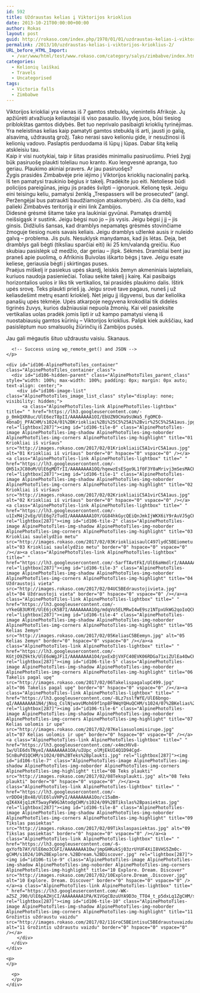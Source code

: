 ```yaml
---
id: 592
title: Uždraustas kelias į Viktorijos krioklius
date: 2013-10-21T00:00:00+00:00
author: Rokas
layout: post
guid: http://rokaso.com/index.php/1970/01/01/uzdraustas-kelias-i-viktorijos-krioklius-2/
permalink: /2013/10/uzdraustas-kelias-i-viktorijos-krioklius-2/
URL_before_HTML_Import:
  - /var/www/html/test/www.rokaso.com/category/salys/zimbabve/index.html
categories:
  - Kelionių laiškai
  - Travels
  - Uncategorised
tags:
  - Victoria falls
  - Zimbabwe
---
```

<div class="entry-content">
  <p>
    Viktorijos kriokliai yra vienas iš 7 gamtos stebuklų, vienintelis Afrikoje. Jų apžiūrėti atvažiuoja keliautojai iš viso pasaulio. Išvydę juos, būsi tiesiog priblokštas gamtos didybės. Bet tuo neprivalo pasibaigti krioklių tyrinėjimas. Yra neleistinas kelias kaip pamatyti gamtos stebuklą iš arti, jausti jo galią, alsavimą, uždraustą grožį. Tako nerasi savo kelioniu gide, ir nesužinosi iš kelionių vadovo. Paslaptis perduodama iš lūpų į lūpas. Dabar šitą kelią atskleisiu tau.<br /> Kaip ir visi nuotykiai, taip ir šitas prasidės minimaliu pasiruošimu. Prieš žygį būk pasiruošę plaukti toleliau nuo kranto. Kuo lengvesnė apranga, tuo geriau. Plaukimo akiniai pravers. Ar jau pasiruošęs?<br /> Žygis prasidės Zimbabvėje prie iėjimo į Viktorijos krioklių nacionalinį parką. Iš ten pamatysi traukinio bėgius ir takelį. Pradėkite juo eiti. Netoliese būdi policijos pareigūnas, jeigu jis pradės švilpti – ignoruok. Kelionę tęsk. Jeigu eini teisingu keliu, pamatysi ženklą „Trespassers will be prosecuted“ (angl. Peržengėjai bus patraukti baudžiamojon atsakomybėn). Jis čia dėlto, kad palieki Zimbabvės teritoriją ir eini link Zambijos.<br /> Didesnė grėsmė šitame take yra laukiniai gyvūnai. Pamatęs dramblį neišsigąsk ir sustink. Jeigu bėgsi nuo jo – jis vysis. Jeigu bėgsi į jį – jis ginsis. Didžiulis šansas, kad dramblys nepamatęs grėsmės stovinčiame žmoguje tiesiog nueis savais keliais. Jeigu dramblys užlenkė ausis ir nuleido galvą – problema. Jis puls. Nesuklysk manydamas, kad jis lėtas. Deja, bet dramblys gali bėgti (tiksliau sparčiai eiti) iki 25 km/valandą greičiu. Kuo skubiau pasislėpk už medžio, dar geriau – įlipk. Sėkmės. Drambliai bent jau praneš apie puolimą, o Afrikinis Buivolas iškarto bėgs į tave. Jeigu esate keliese, geriausia bėgti į skirtingas puses.<br /> Praėjus miškelį ir pasiekus upės skardį, leiskis žemyn akmeniniais laipteliais, kuriuos naudoja pasieniečiai. Toliau sekite takelį į kairę. Kai pasibaigs horizontalios uolos ir liks tik vertikalios, tai prasidės plaukimo dalis. Ištirk upės srovę. Teks plaukti prieš ją. Jeigu srovė tave pagaus, nuneš į už keliasdešimt metrų esanti krioklelį. Net jeigu jį išgyvensi, bus dar keliolika panašių upės tėkmėje. Upės atkarpoje negyvena krokodilai tik didelės tigrinės žuvys, kurios dažniausiai nepuola žmonių. Kai vėl pasieksite vertikalias uolas pradėk jomis lipti ir už kampo pamatysi vieną iš nuostabiausių gamtos kūrinių – Viktorijos krioklius. Palipk kiek aukščiau, kad pasislėptum nuo smalsuolių žiūrinčių iš Zambijos pusės.
  </p>
  
  <p>
    Jau gali mėgautis šituo uždraustu vaisiu. Skanaus.
  </p>
  
  <div id="APTFPIC_by_TAP-by-shortcode-106" class="AlpinePhotoTiles_inpost_container">
    <p>
      <!-- Request made -->
      
      <!-- Success using wp_remote_get() and JSON -->
    </p>
    
    <div id="id106-AlpinePhotoTiles_container" class="AlpinePhotoTiles_container_class">
      <div id="id106-hidden-parent" class="AlpinePhotoTiles_parent_class" style="width: 100%; max-width: 100%; padding: 0px; margin: 0px auto; text-align: center;">
        <div id="id106-image-list" class="AlpinePhotoTiles_image_list_class" style="display: none; visibility: hidden;">
          <a class="AlpinePhotoTiles-link AlpinePhotoTiles-lightbox" title=" " href="https://lh3.googleusercontent.com/-p_0mkQXR8uc/UlE6ezT8pII/AAAAAAAA1OI/EbUZN9CHa9sUWa5_FgOMC0-4bnaDj_PFACHM/s1024/01%2BKriokliai%2Bi%25C5%25A1%2Bvir%25C5%25A1aus.jpg" rel="lightbox[287]"><img id="id106-tile-0" class="AlpinePhotoTiles-image AlpinePhotoTiles-img-shadow AlpinePhotoTiles-img-noborder AlpinePhotoTiles-img-corners AlpinePhotoTiles-img-highlight" title="01 Kriokliai iš viršaus" src="http://images.rokaso.com/2017/02/01KriokliaiiC5A1virC5A1aus.jpg" alt="01 Kriokliai iš viršaus" border="0" hspace="0" vspace="0" /></a><a class="AlpinePhotoTiles-link AlpinePhotoTiles-lightbox" title=" " href="https://lh3.googleusercontent.com/-QH51xJC80oM/UlE6gMDTrII/AAAAAAAA1OQ/hqewzEsESgo9L1f0F3Y0aMrivj3mSesMACHM/s1024/02%2BKriokliai%2Bi%25C5%25A1%2Bvir%25C5%25A1aus.jpg" rel="lightbox[287]"><img id="id106-tile-1" class="AlpinePhotoTiles-image AlpinePhotoTiles-img-shadow AlpinePhotoTiles-img-noborder AlpinePhotoTiles-img-corners AlpinePhotoTiles-img-highlight" title="02 Kriokliai iš viršaus" src="http://images.rokaso.com/2017/02/02KriokliaiiC5A1virC5A1aus.jpg" alt="02 Kriokliai iš viršaus" border="0" hspace="0" vspace="0" /></a><a class="AlpinePhotoTiles-link AlpinePhotoTiles-lightbox" title=" " href="https://lh3.googleusercontent.com/-u1IxM4j2vEg/UlE6g7zTudI/AAAAAAAA1OY/GG84hkGycQEiQnJmkIjWKX6iY9rAuVJ5gCHM/s1024/03%2BKriokliai%2Bsaul%25C4%2597lyd%25C5%25BEio%2Bmetu.jpg" rel="lightbox[287]"><img id="id106-tile-2" class="AlpinePhotoTiles-image AlpinePhotoTiles-img-shadow AlpinePhotoTiles-img-noborder AlpinePhotoTiles-img-corners AlpinePhotoTiles-img-highlight" title="03 Kriokliai saulėlydžio metu" src="http://images.rokaso.com/2017/02/03KriokliaisaulC497lydC5BEiometu.jpg" alt="03 Kriokliai saulėlydžio metu" border="0" hspace="0" vspace="0" /></a><a class="AlpinePhotoTiles-link AlpinePhotoTiles-lightbox" title=" " href="https://lh3.googleusercontent.com/-5arfTAvtFkI/UlE6aHmdlrI/AAAAAAAA1Nw/fm87m9treH0AMhQ7NnW9UOnLxlh70KX2wCHM/s1024/04%2BU%25C5%25BEdraustoji%2Bvieta.jpg" rel="lightbox[287]"><img id="id106-tile-3" class="AlpinePhotoTiles-image AlpinePhotoTiles-img-shadow AlpinePhotoTiles-img-noborder AlpinePhotoTiles-img-corners AlpinePhotoTiles-img-highlight" title="04 Uždraustoji vieta" src="http://images.rokaso.com/2017/02/04UC5BEdraustojivieta.jpg" alt="04 Uždraustoji vieta" border="0" hspace="0" vspace="0" /></a><a class="AlpinePhotoTiles-link AlpinePhotoTiles-lightbox" title=" " href="https://lh3.googleusercontent.com/-vYkeGB3URYE/UlE6jcK5B7I/AAAAAAAA1Og/mdqVo5ELMRwI4wE9sz1NTpxUkWG2qoIoQCHM/s1024/05%2BKelias%2B%25C5%25BEemyn.jpg" rel="lightbox[287]"><img id="id106-tile-4" class="AlpinePhotoTiles-image AlpinePhotoTiles-img-shadow AlpinePhotoTiles-img-noborder AlpinePhotoTiles-img-corners AlpinePhotoTiles-img-highlight" title="05 Kelias žemyn" src="http://images.rokaso.com/2017/02/05KeliasC5BEemyn.jpg" alt="05 Kelias žemyn" border="0" hspace="0" vspace="0" /></a><a class="AlpinePhotoTiles-link AlpinePhotoTiles-lightbox" title=" " href="https://lh3.googleusercontent.com/-KGtjO9Z9ktk/UlE6oWgJFiI/AAAAAAAA1O4/pxExDjVXFC40EVK06RDGa71xiZUlEa4OwCHM/s1024/06%2BTakelis%2Bpagal%2Bup%25C4%2599.jpg" rel="lightbox[287]"><img id="id106-tile-5" class="AlpinePhotoTiles-image AlpinePhotoTiles-img-shadow AlpinePhotoTiles-img-noborder AlpinePhotoTiles-img-corners AlpinePhotoTiles-img-highlight" title="06 Takelis pagal upę" src="http://images.rokaso.com/2017/02/06TakelispagalupC499.jpg" alt="06 Takelis pagal upę" border="0" hspace="0" vspace="0" /></a><a class="AlpinePhotoTiles-link AlpinePhotoTiles-lightbox" title=" " href="https://lh3.googleusercontent.com/-8Lz7sslfWfE/UlE6bngo-qI/AAAAAAAA1N4/jNsq_CslNjwavUMoh69f1np8F9WqYQHuQCHM/s1024/07%2BKelias%2Buolomis%2Bir%2Bupe.jpg" rel="lightbox[287]"><img id="id106-tile-6" class="AlpinePhotoTiles-image AlpinePhotoTiles-img-shadow AlpinePhotoTiles-img-noborder AlpinePhotoTiles-img-corners AlpinePhotoTiles-img-highlight" title="07 Kelias uolomis ir upe" src="http://images.rokaso.com/2017/02/07Keliasuolomisirupe.jpg" alt="07 Kelias uolomis ir upe" border="0" hspace="0" vspace="0" /></a><a class="AlpinePhotoTiles-link AlpinePhotoTiles-lightbox" title=" " href="https://lh3.googleusercontent.com/-x4mcHVv8-1w/UlE6dsTNyeI/AAAAAAAA1OA/uIUpc_olMjEkUI4Q1D94Cgd-5CnBuPd1QCHM/s1024/08%2BTeks%2Bplaukti.jpg" rel="lightbox[287]"><img id="id106-tile-7" class="AlpinePhotoTiles-image AlpinePhotoTiles-img-shadow AlpinePhotoTiles-img-noborder AlpinePhotoTiles-img-corners AlpinePhotoTiles-img-highlight" title="08 Teks plaukti" src="http://images.rokaso.com/2017/02/08Teksplaukti.jpg" alt="08 Teks plaukti" border="0" hspace="0" vspace="0" /></a><a class="AlpinePhotoTiles-link AlpinePhotoTiles-lightbox" title=" " href="https://lh3.googleusercontent.com/-vrDDO4jBx48/UlE6luVHPyI/AAAAAAAA1Oo/c15aBm-qIK4X4jq1zKf5wayFW9G3AtodgCHM/s1024/09%2BTikslas%2Bpasiektas.jpg" rel="lightbox[287]"><img id="id106-tile-8" class="AlpinePhotoTiles-image AlpinePhotoTiles-img-shadow AlpinePhotoTiles-img-noborder AlpinePhotoTiles-img-corners AlpinePhotoTiles-img-highlight" title="09 Tikslas pasiektas" src="http://images.rokaso.com/2017/02/09Tikslaspasiektas.jpg" alt="09 Tikslas pasiektas" border="0" hspace="0" vspace="0" /></a><a class="AlpinePhotoTiles-link AlpinePhotoTiles-lightbox" title=" " href="https://lh3.googleusercontent.com/-6-qxYofb7AY/UlE6mo3CGFI/AAAAAAAA1Ow/jmpGHKukSj03zrUYUF4XiI8VHS5Zm0c-gCHM/s1024/10%2BExplore.%2BDream.%2BDiscover.jpg" rel="lightbox[287]"><img id="id106-tile-9" class="AlpinePhotoTiles-image AlpinePhotoTiles-img-shadow AlpinePhotoTiles-img-noborder AlpinePhotoTiles-img-corners AlpinePhotoTiles-img-highlight" title="10 Explore. Dream. Discover" src="http://images.rokaso.com/2017/02/10Explore.Dream_.Discover.jpg" alt="10 Explore. Dream. Discover" border="0" hspace="0" vspace="0" /></a><a class="AlpinePhotoTiles-link AlpinePhotoTiles-lightbox" title=" " href="https://lh3.googleusercontent.com/-WK-aZSZ_J90/UlE6pAZHjCI/AAAAAAAA1PA/K1VGqCBzuUYA9D3o_TTO4_t_p5dxLq1ZgCHM/s1024/11%2BGro%25C5%25BEintis%2Bu%25C5%25BEdraustu%2Bvaizdu.jpg" rel="lightbox[287]"><img id="id106-tile-10" class="AlpinePhotoTiles-image AlpinePhotoTiles-img-shadow AlpinePhotoTiles-img-noborder AlpinePhotoTiles-img-corners AlpinePhotoTiles-img-highlight" title="11 Grožintis uždraustu vaizdu" src="http://images.rokaso.com/2017/02/11GroC5BEintisuC5BEdraustuvaizdu.jpg" alt="11 Grožintis uždraustu vaizdu" border="0" hspace="0" vspace="0" /></a>
        </div>
      </div>
    </div>
    
    <p>
    </p>
  </div>
  
  <div id="fcbk_share">
    <div class="fcbk_like">
      <div id="fb-root">
      </div>
      
      <p>
      </p>
    </div>
  </div>
</div>
